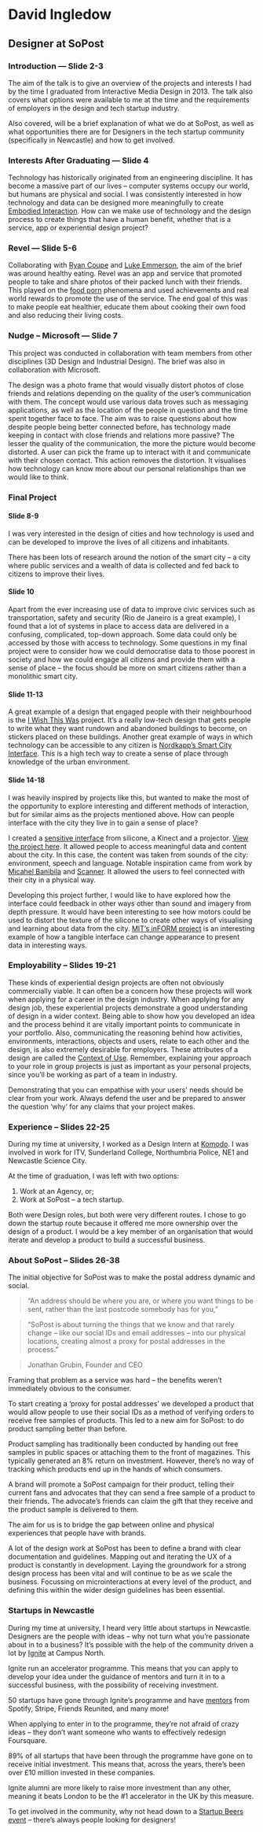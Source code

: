 # David Ingledow
## Designer at SoPost

### Introduction — Slide 2-3

The aim of the talk is to give an overview of the projects and interests I had by the time I graduated from Interactive Media Design in 2013. The talk also covers what options were available to me at the time and the requirements of employers in the design and tech startup industry.

Also covered, will be a brief explanation of what we do at SoPost, as well as what opportunities there are for Designers in the tech startup community (specifically in Newcastle) and how to get involved.

### Interests After Graduating — Slide 4

Technology has historically originated from an engineering discipline. It has become a massive part of our lives – computer systems occupy our world, but humans are physical and social. I was consistently interested in how technology and data can be designed more meaningfully to create [Embodied Interaction](http://www.dourish.com/embodied/embodied99.pdf). How can we make use of technology and the design process to create things that have a human benefit, whether that is a service, app or experiential design project?

### Revel — Slide 5-6

Collaborating with [Ryan Coupe](http://ryancoupe.co.uk) and [Luke Emmerson](http://lukeemmerson.co.uk), the aim of the brief was around healthy eating. Revel was an app and service that promoted people to take and share photos of their packed lunch with their friends. This played on the [food porn](http://en.wikipedia.org/wiki/Food_porn) phenomena and used achievements and real world rewards to promote the use of the service. The end goal of this was to make people eat healthier, educate them about cooking their own food and also reducing their living costs.

### Nudge – Microsoft — Slide 7

This project was conducted in collaboration with team members from other disciplines (3D Design and Industrial Design). The brief was also in collaboration with Microsoft.

The design was a photo frame that would visually distort photos of close friends and relations depending on the quality of the user’s communication with them. The concept would use various data troves such as messaging applications, as well as the location of the people in question and the time spent together face to face. The aim was to raise questions about how despite people being better connected before, has technology made keeping in contact with close friends and relations more passive? The lesser the quality of the communication, the more the picture would become distorted. A user can pick the frame up to interact with it and communicate with their chosen contact. This action removes the distortion. It visualises how technology can know more about our personal relationships than we would like to think.

### Final Project

#### Slide 8-9

I was very interested in the design of cities and how technology is used and can be developed to improve the lives of all citizens and inhabitants.

There has been lots of research around the notion of the smart city – a city where public services and a wealth of data is collected and fed back to citizens to improve their lives.

#### Slide 10

Apart from the ever increasing use of data to improve civic services such as transportation, safety and security (Rio de Janeiro is a great example), I found that a lot of systems in place to access data are delivered in a confusing, complicated, top-down approach. Some data could only be accessed by those with access to technology. Some questions in my final project were to consider how we could democratise data to those poorest in society and how we could engage all citizens and provide them with a sense of place – the focus should be more on smart citizens rather than a monolithic smart city.

#### Slide 11-13

A great example of a design that engaged people with their neighbourhood is the [I Wish This Was](http://candychang.com/i-wish-this-was/) project. It’s a really low-tech design that gets people to write what they want rundown and abandoned buildings to become, on stickers placed on these buildings. Another great example of ways in which technology can be accessible to any citizen is [Nordkapp’s Smart City Interface](https://vimeo.com/26030147). This is a high tech way to create a sense of place through knowledge of the urban environment.

#### Slide 14-18

I was heavily inspired by projects like this, but wanted to make the most of the opportunity to explore interesting and different methods of interaction, but for similar aims as the projects mentioned above. How can people interface with the city they live in to gain a sense of place?

I created a [sensitive interface](http://s-v-m.tumblr.com/svm-index) from silicone, a Kinect and a projector. [View the project here](https://vimeo.com/67892164). It allowed people to access meaningful data and content about the city. In this case, the content was taken from sounds of the city: environment, speech and language. Notable inspiration came from work by [Micahel Banibila](https://vimeo.com/65413044) and [Scanner](https://vimeo.com/1343595). It allowed the users to feel connected with their city in a physical way.

Developing this project further, I would like to have explored how the interface could feedback in other ways other than sound and imagery from depth pressure. It would have been interesting to see how motors could be used to distort the texture of the silicone to create other ways of visualising and learning about data from the city. [MIT’s inFORM project](http://tangible.media.mit.edu/project/inform/) is an interesting example of how a tangible interface can change appearance to present data in interesting ways.

### Employability – Slides 19-21

These kinds of experiential design projects are often not obviously commercially viable. It can often be a concern how these projects will work when applying for a career in the design industry. When applying for any design job, these experiential projects demonstrate a good understanding of design in a wider context. Being able to show how you developed an idea and the process behind it are vitally important points to communicate in your portfolio. Also, communicating the reasoning behind how activities, environments, interactions, objects and users, relate to each other and the design, is also extremely desirable for employers. These attributes of a design are called the [Context of Use](https://www.youtube.com/watch?v=UDCjdfsqfqs&feature=youtu.be). Remember, explaining your approach to your role in group projects is just as important as your personal projects, since you’ll be working as part of a team in industry.

Demonstrating that you can empathise with your users' needs should be clear from your work. Always defend the user and be prepared to answer the question ‘why’ for any claims that your project makes.

### Experience – Slides 22-25

During my time at university, I worked as a Design Intern at [Komodo](http://www.komododigital.co.uk). I was involved in work for ITV, Sunderland College, Northumbria Police, NE1 and Newcastle Science City.

At the time of graduation, I was left with two options:

1. Work at an Agency, or;
2. Work at SoPost – a tech startup.

Both were Design roles, but both were very different routes. I chose to go down the startup route because it offered me more ownership over the design of a product. I would be a key member of an organisation that would iterate and develop a product to build a successful business.

### About SoPost – Slides 26-38

The initial objective for SoPost was to make the postal address dynamic and social.

> “An address should be where you are, or where you want things to be sent, rather than the last postcode somebody has for you,”

> “SoPost is about turning the things that we know and that rarely change – like our social IDs and email addresses – into our physical locations, creating almost a proxy for postal addresses in the process.”

> Jonathan Grubin, Founder and CEO

Framing that problem as a service was hard – the benefits weren’t immediately obvious to the consumer.

To start creating a ‘proxy for postal addresses’ we developed a product that would allow people to use their social IDs as a method of verifying orders to receive free samples of products. This led to a new aim for SoPost: to do product sampling better than before.

Product sampling has traditionally been conducted by handing out free samples in public spaces or attaching them to the front of magazines. This typically generated an 8% return on investment. However, there’s no way of tracking which products end up in the hands of which consumers.

A brand will promote a SoPost campaign for their product, telling their current fans and advocates that they can send a free sample of a product to their friends. The advocate’s friends can claim the gift that they receive and the product sample is delivered to them.

The aim for us is to bridge the gap between online and physical experiences that people have with brands.

A lot of the design work at SoPost has been to define a brand with clear documentation and guidelines. Mapping out and iterating the UX of a product is constantly in development. Laying the groundwork for a strong design process has been vital and will continue to be as we scale the business. Focussing on microinteractions at every level of the product, and defining this within the wider design guidelines has been essential.

### Startups in Newcastle

During my time at university, I heard very little about startups in Newcastle. Designers are the people with ideas – why not turn what you’re passionate about in to a business? It’s possible with the help of the community driven a lot by [Ignite](http://ignite.io) at Campus North.

Ignite run an accelerator programme. This means that you can apply to develop your idea under the guidance of mentors and turn it in to a successful business, with the possibility of receiving investment.

50 startups have gone through Ignite’s programme and have [mentors](http://ignite.io/accelerator/#mentors) from Spotify, Stripe, Friends Reunited, and many more!

When applying to enter in to the programme, they’re not afraid of crazy ideas – they don’t want someone who wants to effectively redesign Foursquare.

89% of all startups that have been through the programme have gone on to receive initial investment. This means that, across the years, there’s been over £10 million invested in these companies.

Ignite alumni are more likely to raise more investment than any other, meaning it beats London to be the #1 accelerator in the UK by this measure.

To get involved in the community, why not head down to a [Startup Beers event](http://www.eventbrite.co.uk/o/lyndsey-britton-ignite100-2835889232?s=29886845) – there’s always people looking for designers!
